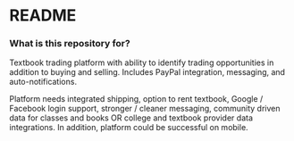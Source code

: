 # README #

### What is this repository for? ###

Textbook trading platform with ability to identify trading opportunities in addition to buying and selling. Includes PayPal integration, messaging, and auto-notifications.

Platform needs integrated shipping, option to rent textbook, Google / Facebook login support, stronger / cleaner messaging, community driven data for classes and books OR college and textbook provider data integrations. In addition, platform could be successful on mobile.